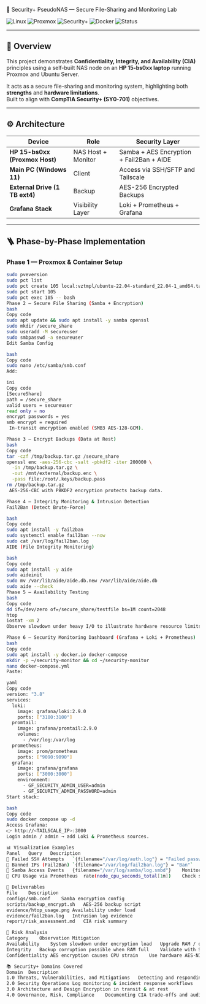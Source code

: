 🔐 Security+ PseudoNAS — Secure File-Sharing and Monitoring Lab

![Linux](https://img.shields.io/badge/OS-Linux-blue?logo=linux)
![Proxmox](https://img.shields.io/badge/Hypervisor-Proxmox-red?logo=proxmox)
![Security+](https://img.shields.io/badge/Project-CompTIA%20Security%2B-yellow)
![Docker](https://img.shields.io/badge/Stack-Grafana%20%7C%20Loki%20%7C%20Prometheus-green)
![Status](https://img.shields.io/badge/Status-Completed-brightgreen)

---

## 🧭 Overview

This project demonstrates **Confidentiality, Integrity, and Availability (CIA)** principles using a self-built NAS node on an **HP 15-bs0xx laptop** running Proxmox and Ubuntu Server.

It acts as a secure file-sharing and monitoring system, highlighting both **strengths** and **hardware limitations**.  
Built to align with **CompTIA Security+ (SY0-701)** objectives.

---

## ⚙️ Architecture

| Device | Role | Security Layer |
|---------|------|----------------|
| **HP 15-bs0xx (Proxmox Host)** | NAS Host + Monitor | Samba + AES Encryption + Fail2Ban + AIDE |
| **Main PC (Windows 11)** | Client | Access via SSH/SFTP and Tailscale |
| **External Drive (1 TB ext4)** | Backup | AES-256 Encrypted Backups |
| **Grafana Stack** | Visibility Layer | Loki + Prometheus + Grafana |

---

## 🪜 Phase-by-Phase Implementation

### **Phase 1 — Proxmox & Container Setup**

```bash
sudo pveversion
sudo pct list
sudo pct create 105 local:vztmpl/ubuntu-22.04-standard_22.04-1_amd64.tar.zst -rootfs local-lvm:10 -hostname nas-ct -net0 name=eth0,bridge=vmbr0,ip=dhcp
sudo pct start 105
sudo pct exec 105 -- bash
Phase 2 — Secure File Sharing (Samba + Encryption)
bash
Copy code
sudo apt update && sudo apt install -y samba openssl
sudo mkdir /secure_share
sudo useradd -M secureuser
sudo smbpasswd -a secureuser
Edit Samba Config

bash
Copy code
sudo nano /etc/samba/smb.conf
Add:

ini
Copy code
[SecureShare]
path = /secure_share
valid users = secureuser
read only = no
encrypt passwords = yes
smb encrypt = required
 In-transit encryption enabled (SMB3 AES-128-GCM).

Phase 3 — Encrypt Backups (Data at Rest)
bash
Copy code
tar -czf /tmp/backup.tar.gz /secure_share
openssl enc -aes-256-cbc -salt -pbkdf2 -iter 200000 \
  -in /tmp/backup.tar.gz \
  -out /mnt/external/backup.enc \
  -pass file:/root/.keys/backup.pass
rm /tmp/backup.tar.gz
 AES-256-CBC with PBKDF2 encryption protects backup data.

Phase 4 — Integrity Monitoring & Intrusion Detection
Fail2Ban (Detect Brute-Force)

bash
Copy code
sudo apt install -y fail2ban
sudo systemctl enable fail2ban --now
sudo cat /var/log/fail2ban.log
AIDE (File Integrity Monitoring)

bash
Copy code
sudo apt install -y aide
sudo aideinit
sudo mv /var/lib/aide/aide.db.new /var/lib/aide/aide.db
sudo aide --check
Phase 5 — Availability Testing
bash
Copy code
dd if=/dev/zero of=/secure_share/testfile bs=1M count=2048
htop
iostat -xm 2
Observe slowdown under heavy I/O to illustrate hardware resource limits.

Phase 6 — Security Monitoring Dashboard (Grafana + Loki + Prometheus)
bash
Copy code
sudo apt install -y docker.io docker-compose
mkdir -p ~/security-monitor && cd ~/security-monitor
nano docker-compose.yml
Paste:

yaml
Copy code
version: "3.8"
services:
  loki:
    image: grafana/loki:2.9.0
    ports: ["3100:3100"]
  promtail:
    image: grafana/promtail:2.9.0
    volumes:
      - /var/log:/var/log
  prometheus:
    image: prom/prometheus
    ports: ["9090:9090"]
  grafana:
    image: grafana/grafana
    ports: ["3000:3000"]
    environment:
      - GF_SECURITY_ADMIN_USER=admin
      - GF_SECURITY_ADMIN_PASSWORD=admin
Start stack:

bash
Copy code
sudo docker compose up -d
Access Grafana:
👉 http://<TAILSCALE_IP>:3000
Login admin / admin → add Loki & Prometheus sources.

📊 Visualization Examples
Panel	Query	Description
🔐 Failed SSH Attempts	`{filename="/var/log/auth.log"}	= "Failed password"`
🚫 Banned IPs (Fail2Ban)	`{filename="/var/log/fail2ban.log"}	= "Ban"`
🧰 Samba Access Events	{filename="/var/log/samba/log.smbd"}	Monitor file-share access
💾 CPU Usage via Prometheus	rate(node_cpu_seconds_total[1m])	Check system load impact

🧾 Deliverables
File	Description
configs/smb.conf	Samba encryption config
scripts/backup_encrypt.sh	AES-256 backup script
evidence/htop_usage.png	Availability under load
evidence/fail2ban.log	Intrusion log evidence
report/risk_assessment.md	CIA risk summary

🧩 Risk Analysis
Category	Observation	Mitigation
Availability	System slowdown under encryption load	Upgrade RAM / offload to NAS hardware
Integrity	Backup corruption possible when RAM full	Validate with SHA256 hashes
Confidentiality	AES encryption causes CPU strain	Use hardware AES-NI or dedicated mini PC

📚 Security+ Domains Covered
Domain	Description
1.0 Threats, Vulnerabilities, and Mitigations	Detecting and responding to attacks (Fail2Ban, AIDE)
2.0 Security Operations	Log monitoring & incident response workflows
3.0 Architecture and Design	Encryption in transit & at rest
4.0 Governance, Risk, Compliance	Documenting CIA trade-offs and audit trails

